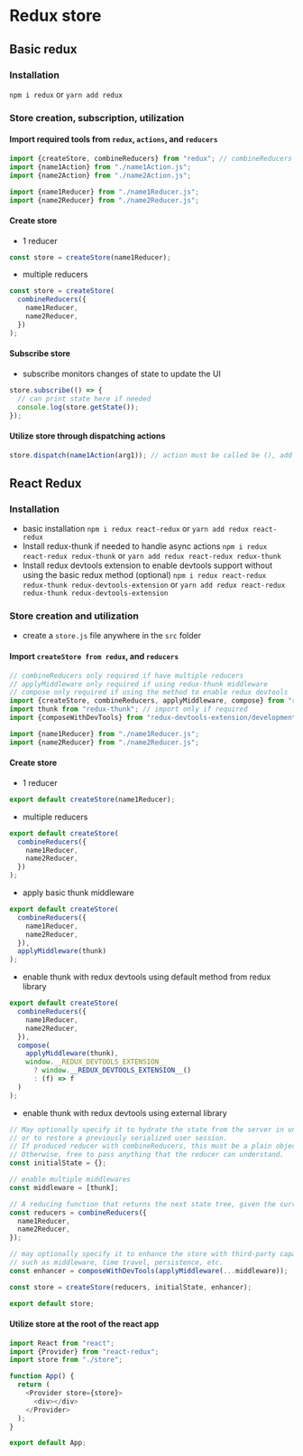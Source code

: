 # Redux store

## Basic redux

### Installation

`npm i redux` or `yarn add redux`

### Store creation, subscription, utilization

#### Import required tools from `redux`, `actions`, and `reducers`

```javascript
import {createStore, combineReducers} from "redux"; // combineReducers only required if have multiple reducers
import {name1Action} from "./name1Action.js";
import {name2Action} from "./name2Action.js";

import {name1Reducer} from "./name1Reducer.js";
import {name2Reducer} from "./name2Reducer.js";
```

#### Create store

- 1 reducer

```javascript
const store = createStore(name1Reducer);
```

- multiple reducers

```javascript
const store = createStore(
  combineReducers({
    name1Reducer,
    name2Reducer,
  })
);
```

#### Subscribe store

- subscribe monitors changes of state to update the UI

```javascript
store.subscribe(() => {
  // can print state here if needed
  console.log(store.getState());
});
```

#### Utilize store through dispatching actions

```javascript
store.dispatch(name1Action(arg1)); // action must be called be (), add arg value if available
```

## React Redux

### Installation

- basic installation
  `npm i redux react-redux` or `yarn add redux react-redux`
- Install redux-thunk if needed to handle async actions
  `npm i redux react-redux redux-thunk` or `yarn add redux react-redux redux-thunk`
- Install redux devtools extension to enable devtools support without using the basic redux method (optional)
  `npm i redux react-redux redux-thunk redux-devtools-extension` or `yarn add redux react-redux redux-thunk redux-devtools-extension`

### Store creation and utilization

- create a `store.js` file anywhere in the `src` folder

#### Import `createStore from redux`, and `reducers`

```javascript
// combineReducers only required if have multiple reducers
// applyMiddleware only required if using redux-thunk middleware
// compose only required if using the method to enable redux devtools
import {createStore, combineReducers, applyMiddleware, compose} from "redux";
import thunk from "redux-thunk"; // import only if required
import {composeWithDevTools} from "redux-devtools-extension/developmentOnly"; // required if not using compose

import {name1Reducer} from "./name1Reducer.js";
import {name2Reducer} from "./name2Reducer.js";
```

#### Create store

- 1 reducer

```javascript
export default createStore(name1Reducer);
```

- multiple reducers

```javascript
export default createStore(
  combineReducers({
    name1Reducer,
    name2Reducer,
  })
);
```

- apply basic thunk middleware

```javascript
export default createStore(
  combineReducers({
    name1Reducer,
    name2Reducer,
  }),
  applyMiddleware(thunk)
);
```

- enable thunk with redux devtools using default method from redux library

```javascript
export default createStore(
  combineReducers({
    name1Reducer,
    name2Reducer,
  }),
  compose(
    applyMiddleware(thunk),
    window.__REDUX_DEVTOOLS_EXTENSION__
      ? window.__REDUX_DEVTOOLS_EXTENSION__()
      : (f) => f
  )
);
```

- enable thunk with redux devtools using external library

```javascript
// May optionally specify it to hydrate the state from the server in universal apps
// or to restore a previously serialized user session.
// If produced reducer with combineReducers, this must be a plain object with the same shape as the keys passed to it.
// Otherwise, free to pass anything that the reducer can understand.
const initialState = {};

// enable multiple middlewares
const middleware = [thunk];

// A reducing function that returns the next state tree, given the current state tree and an action to handle
const reducers = combineReducers({
  name1Reducer,
  name2Reducer,
});

// may optionally specify it to enhance the store with third-party capabilities
// such as middleware, time travel, persistence, etc.
const enhancer = composeWithDevTools(applyMiddleware(...middleware));

const store = createStore(reducers, initialState, enhancer);

export default store;
```

#### Utilize store at the root of the react app

```javascript
import React from "react";
import {Provider} from "react-redux";
import store from "./store";

function App() {
  return (
    <Provider store={store}>
      <div></div>
    </Provider>
  );
}

export default App;
```
